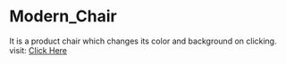 # Modern_Chair
It is a product chair which changes its color and background on clicking.
visit: <a href="https://sumitkandpal3.github.io/Modern_Chair/" target="_blank">Click Here</a>
 
